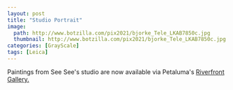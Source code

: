 ```yaml
---
layout: post
title: "Studio Portrait"
image:
  path: http://www.botzilla.com/pix2021/bjorke_Tele_LKAB7850c.jpg
  thumbnail: http://www.botzilla.com/pix2021/bjorke_Tele_LKAB7850c.jpg
categories: [GrayScale]
tags: [Leica]
---
```


Paintings from See See's studio are now available via Petaluma's <a href="https://www.riverfrontartgallery.com/">Riverfront Gallery.</a>

